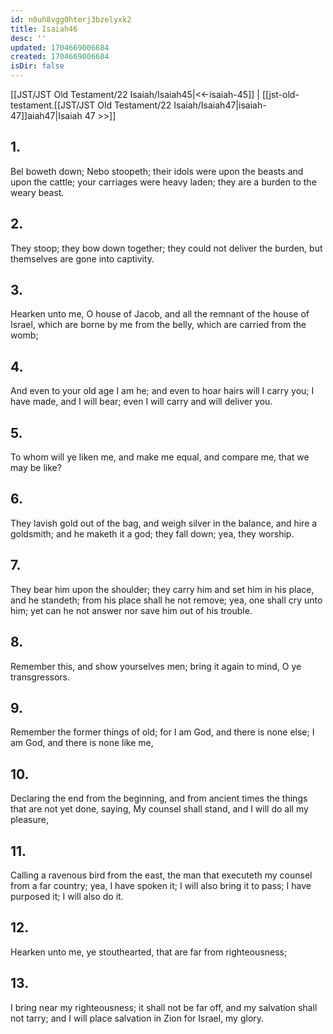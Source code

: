 ```yaml
---
id: n0uh8vgg0hterj3bzelyxk2
title: Isaiah46
desc: ''
updated: 1704669006684
created: 1704669006684
isDir: false
---
```

[[JST/JST Old Testament/22 Isaiah/Isaiah45|<<-isaiah-45]] | [[jst-old-testament.[[JST/JST Old Testament/22 Isaiah/Isaiah47|isaiah-47]]aiah47|Isaiah 47 >>]]
## 1.
Bel boweth down; Nebo stoopeth; their idols were upon the beasts and upon the cattle; your carriages were heavy laden; they are a burden to the weary beast.
## 2.
They stoop; they bow down together; they could not deliver the burden, but themselves are gone into captivity.
## 3.
Hearken unto me, O house of Jacob, and all the remnant of the house of Israel, which are borne by me from the belly, which are carried from the womb;
## 4.
And even to your old age I am he; and even to hoar hairs will I carry you; I have made, and I will bear; even I will carry and will deliver you.
## 5.
To whom will ye liken me, and make me equal, and compare me, that we may be like?
## 6.
They lavish gold out of the bag, and weigh silver in the balance, and hire a goldsmith; and he maketh it a god; they fall down; yea, they worship.
## 7.
They bear him upon the shoulder; they carry him and set him in his place, and he standeth; from his place shall he not remove; yea, one shall cry unto him; yet can he not answer nor save him out of his trouble.
## 8.
Remember this, and show yourselves men; bring it again to mind, O ye transgressors.
## 9.
Remember the former things of old; for I am God, and there is none else; I am God, and there is none like me,
## 10.
Declaring the end from the beginning, and from ancient times the things that are not yet done, saying, My counsel shall stand, and I will do all my pleasure,
## 11.
Calling a ravenous bird from the east, the man that executeth my counsel from a far country; yea, I have spoken it; I will also bring it to pass; I have purposed it; I will also do it.
## 12.
Hearken unto me, ye stouthearted, that are far from righteousness;
## 13.
I bring near my righteousness; it shall not be far off, and my salvation shall not tarry; and I will place salvation in Zion for Israel, my glory.

